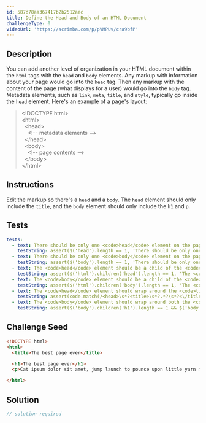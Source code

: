```yaml
---
id: 587d78aa367417b2b2512aec
title: Define the Head and Body of an HTML Document
challengeType: 0
videoUrl: 'https://scrimba.com/p/pVMPUv/cra9bfP'
---
```


## Description
<section id='description'>
You can add another level of organization in your HTML document within the <code>html</code> tags with the <code>head</code> and <code>body</code> elements. Any markup with information about your page would go into the <code>head</code> tag. Then any markup with the content of the page (what displays for a user) would go into the <code>body</code> tag.
Metadata elements, such as <code>link</code>, <code>meta</code>, <code>title</code>, and <code>style</code>, typically go inside the <code>head</code> element.
Here's an example of a page's layout:
<blockquote>&lt;!DOCTYPE html&gt;<br>&lt;html&gt;<br>&nbsp;&nbsp;&lt;head&gt;<br>&nbsp;&nbsp;&nbsp;&nbsp;&lt;!-- metadata elements --&gt;<br>&nbsp;&nbsp;&lt;/head&gt;<br>&nbsp;&nbsp;&lt;body&gt;<br>&nbsp;&nbsp;&nbsp;&nbsp;&lt;!-- page contents --&gt;<br>&nbsp;&nbsp;&lt;/body&gt;<br>&lt;/html&gt;</blockquote>
</section>

## Instructions
<section id='instructions'>
Edit the markup so there's a <code>head</code> and a <code>body</code>. The <code>head</code> element should only include the <code>title</code>, and the <code>body</code> element should only include the <code>h1</code> and <code>p</code>.
</section>

## Tests
<section id='tests'>

```yml
tests:
  - text: There should be only one <code>head</code> element on the page.
    testString: assert($('head').length == 1, 'There should be only one <code>head</code> element on the page.');
  - text: There should be only one <code>body</code> element on the page.
    testString: assert($('body').length == 1, 'There should be only one <code>body</code> element on the page.');
  - text: The <code>head</code> element should be a child of the <code>html</code> element.
    testString: assert($('html').children('head').length == 1, 'The <code>head</code> element should be a child of the <code>html</code> element.');
  - text: The <code>body</code> element should be a child of the <code>html</code> element.
    testString: assert($('html').children('body').length == 1, 'The <code>body</code> element should be a child of the <code>html</code> element.');
  - text: The <code>head</code> element should wrap around the <code>title</code> element.
    testString: assert(code.match(/<head>\s*?<title>\s*?.*?\s*?<\/title>\s*?<\/head>/gi), 'The <code>head</code> element should wrap around the <code>title</code> element.');
  - text: The <code>body</code> element should wrap around both the <code>h1</code> and <code>p</code> elements.
    testString: assert($('body').children('h1').length == 1 && $('body').children('p').length == 1, 'The <code>body</code> element should wrap around both the <code>h1</code> and <code>p</code> elements.');

```

</section>

## Challenge Seed
<section id='challengeSeed'>

<div id='html-seed'>

```html
<!DOCTYPE html>
<html>
  <title>The best page ever</title>

  <h1>The best page ever</h1>
  <p>Cat ipsum dolor sit amet, jump launch to pounce upon little yarn mouse, bare fangs at toy run hide in litter box until treats are fed. Go into a room to decide you didn't want to be in there anyway. I like big cats and i can not lie kitty ipsum dolor sit amet, shed everywhere shed everywhere stretching attack your ankles chase the red dot, hairball run catnip eat the grass sniff. Meow i could pee on this if i had the energy for slap owner's face at 5am until human fills food dish yet scamper. Knock dish off table head butt cant eat out of my own dish scratch the furniture. Make meme, make cute face. Sleep in the bathroom sink chase laser but pee in the shoe. Paw at your fat belly licks your face and eat grass, throw it back up kitty ipsum dolor sit amet, shed everywhere shed everywhere stretching attack your ankles chase the red dot, hairball run catnip eat the grass sniff.</p>

</html>
```

</div>



</section>

## Solution
<section id='solution'>

```js
// solution required
```
</section>
